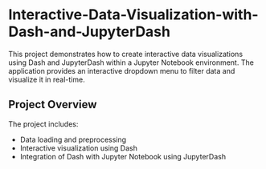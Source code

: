 # Interactive-Data-Visualization-with-Dash-and-JupyterDash
This project demonstrates how to create interactive data visualizations using Dash and JupyterDash within a Jupyter Notebook environment. The application provides an interactive dropdown menu to filter data and visualize it in real-time.

## Project Overview

The project includes:
- Data loading and preprocessing
- Interactive visualization using Dash
- Integration of Dash with Jupyter Notebook using JupyterDash

